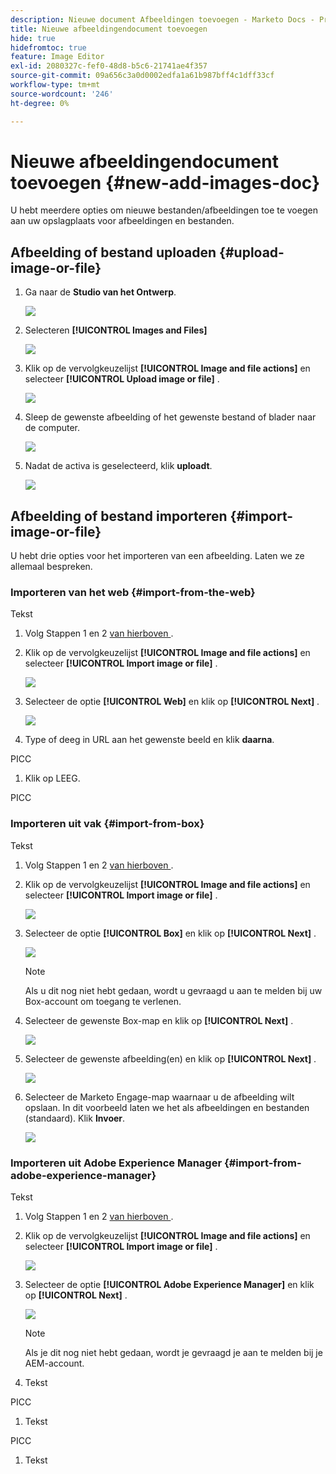 ```yaml
---
description: Nieuwe document Afbeeldingen toevoegen - Marketo Docs - Productdocumentatie
title: Nieuwe afbeeldingendocument toevoegen
hide: true
hidefromtoc: true
feature: Image Editor
exl-id: 2080327c-fef0-48d8-b5c6-21741ae4f357
source-git-commit: 09a656c3a0d0002edfa1a61b987bff4c1dff33cf
workflow-type: tm+mt
source-wordcount: '246'
ht-degree: 0%

---
```


# Nieuwe afbeeldingendocument toevoegen {#new-add-images-doc}

U hebt meerdere opties om nieuwe bestanden/afbeeldingen toe te voegen aan uw opslagplaats voor afbeeldingen en bestanden.

## Afbeelding of bestand uploaden {#upload-image-or-file}

1. Ga naar de **Studio van het Ontwerp**.

   ![](assets/add-images-and-files-to-marketo-1.png)

1. Selecteren **[!UICONTROL Images and Files]**

   ![](assets/add-images-and-files-to-marketo-2.png)

1. Klik op de vervolgkeuzelijst **[!UICONTROL Image and file actions]** en selecteer **[!UICONTROL Upload image or file]** .

   ![](assets/add-images-and-files-to-marketo-3.png)

1. Sleep de gewenste afbeelding of het gewenste bestand of blader naar de computer.

   ![](assets/add-images-and-files-to-marketo-4.png)

1. Nadat de activa is geselecteerd, klik **uploadt**.

   ![](assets/add-images-and-files-to-marketo-5.png)

## Afbeelding of bestand importeren {#import-image-or-file}

U hebt drie opties voor het importeren van een afbeelding. Laten we ze allemaal bespreken.

### Importeren van het web {#import-from-the-web}

Tekst

1. Volg Stappen 1 en 2 [ van hierboven ](#upload-image-or-file).

1. Klik op de vervolgkeuzelijst **[!UICONTROL Image and file actions]** en selecteer **[!UICONTROL Import image or file]** .

   ![](assets/add-images-and-files-to-marketo-6.png)

1. Selecteer de optie **[!UICONTROL Web]** en klik op **[!UICONTROL Next]** .

   ![](assets/add-images-and-files-to-marketo-7.png)

1. Type of deeg in URL aan het gewenste beeld en klik **daarna**.

PICC

1. Klik op LEEG.

PICC

### Importeren uit vak {#import-from-box}

Tekst

1. Volg Stappen 1 en 2 [ van hierboven ](#upload-image-or-file).

1. Klik op de vervolgkeuzelijst **[!UICONTROL Image and file actions]** en selecteer **[!UICONTROL Import image or file]** .

   ![](assets/add-images-and-files-to-marketo-10.png)

1. Selecteer de optie **[!UICONTROL Box]** en klik op **[!UICONTROL Next]** .

   ![](assets/add-images-and-files-to-marketo-11.png)

   >[!NOTE]
   >
   >Als u dit nog niet hebt gedaan, wordt u gevraagd u aan te melden bij uw Box-account om toegang te verlenen.

1. Selecteer de gewenste Box-map en klik op **[!UICONTROL Next]** .

   ![](assets/add-images-and-files-to-marketo-12.png)

1. Selecteer de gewenste afbeelding(en) en klik op **[!UICONTROL Next]** .

   ![](assets/add-images-and-files-to-marketo-13.png)

1. Selecteer de Marketo Engage-map waarnaar u de afbeelding wilt opslaan. In dit voorbeeld laten we het als afbeeldingen en bestanden (standaard). Klik **Invoer**.

   ![](assets/add-images-and-files-to-marketo-14.png)

### Importeren uit Adobe Experience Manager {#import-from-adobe-experience-manager}

Tekst

1. Volg Stappen 1 en 2 [ van hierboven ](#upload-image-or-file).

1. Klik op de vervolgkeuzelijst **[!UICONTROL Image and file actions]** en selecteer **[!UICONTROL Import image or file]** .

   ![](assets/add-images-and-files-to-marketo-15.png)

1. Selecteer de optie **[!UICONTROL Adobe Experience Manager]** en klik op **[!UICONTROL Next]** .

   ![](assets/add-images-and-files-to-marketo-16.png)

   >[!NOTE]
   >
   >Als je dit nog niet hebt gedaan, wordt je gevraagd je aan te melden bij je AEM-account.

1. Tekst

PICC

1. Tekst

PICC

1. Tekst
